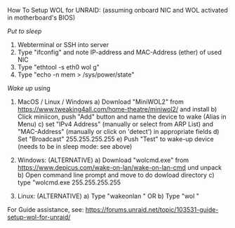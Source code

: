 How To Setup WOL for UNRAID:
(assuming onboard NIC and WOL activated in motherboard's BIOS)

 

*Put to sleep*
1. Webterminal or SSH into server
2. Type "ifconfig" and note IP-address and MAC-Address (ether) of used NIC
2. Type "ethtool -s eth0 wol g"
3. Type "echo -n mem > /sys/power/state"

 

*Wake up* using
1. MacOS / Linux / Windows
a) Download "MiniWOL2" from https://www.tweaking4all.com/home-theatre/miniwol2/ and install
b) Click miniicon, push "Add" button and name the device to wake (Alias in Menu)
c) set "IPv4 Address" (manually or select from ARP List) and "MAC-Address" (manually or click on 'detect') in appropriate fields
d) Set "Broadcast" 255.255.255.255
e) Push "Test" to wake-up device (needs to be in sleep mode: see above)

 

2. Windows: (ALTERNATIVE)
a) Download "wolcmd.exe" from https://www.depicus.com/wake-on-lan/wake-on-lan-cmd und unpack
b) Open command line prompt and move to do dowload directory
c) type "wolcmd.exe <ether> <ip-dest> 255.255.255.255    

 

3. Linux: (ALTERNATIVE)
a) Type "wakeonlan <MAC-Address>" OR
b) Type "wol <MAC-Address>"

For Guide assistance, see: https://forums.unraid.net/topic/103531-guide-setup-wol-for-unraid/

